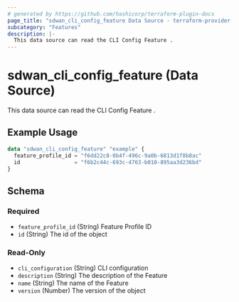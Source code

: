 ```yaml
---
# generated by https://github.com/hashicorp/terraform-plugin-docs
page_title: "sdwan_cli_config_feature Data Source - terraform-provider-sdwan"
subcategory: "Features"
description: |-
  This data source can read the CLI Config Feature .
---
```


# sdwan_cli_config_feature (Data Source)

This data source can read the CLI Config Feature .

## Example Usage

```terraform
data "sdwan_cli_config_feature" "example" {
  feature_profile_id = "f6dd22c8-0b4f-496c-9a0b-6813d1f8b8ac"
  id                 = "f6b2c44c-693c-4763-b010-895aa3d236bd"
}
```

<!-- schema generated by tfplugindocs -->
## Schema

### Required

- `feature_profile_id` (String) Feature Profile ID
- `id` (String) The id of the object

### Read-Only

- `cli_configuration` (String) CLI configuration
- `description` (String) The description of the Feature
- `name` (String) The name of the Feature
- `version` (Number) The version of the object

